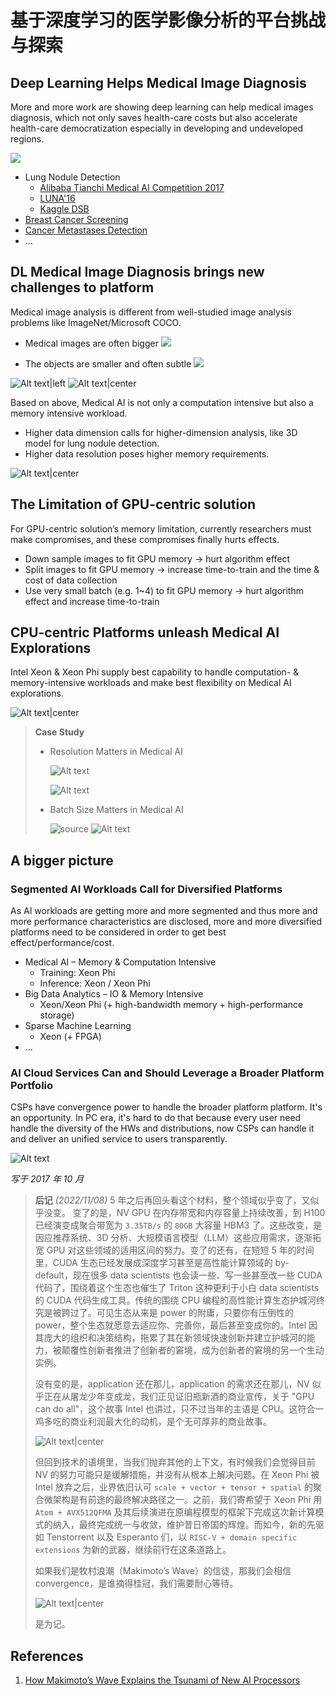 # 基于深度学习的医学影像分析的平台挑战与探索

## Deep Learning Helps Medical Image Diagnosis

More and more work are showing deep learning can help medical images diagnosis, which not only saves health-care costs but also accelerate health-care democratization especially in developing and undeveloped regions.

![](assets/platform-challenges-for-medical-analysis/image-0.png)

- Lung Nodule Detection
	- [Alibaba Tianchi Medical AI Competition 2017](https://tianchi.aliyun.com/getStart/introduction.htm?raceId=231601)
	- [LUNA'16](https://luna16.grand-challenge.org/)
	- [Kaggle DSB](https://www.kaggle.com/c/data-science-bowl-2017 )
- [Breast Cancer Screening](https://arxiv.org/abs/1703.07047)
- [Cancer Metastases Detection](https://arxiv.org/abs/1703.02442)
- ...

## DL Medical Image Diagnosis brings new challenges to platform

Medical image analysis is different from well-studied image analysis problems like ImageNet/Microsoft COCO.

- Medical images are often bigger
	![](assets/platform-challenges-for-medical-analysis/image-1.png)

- The objects are smaller and often subtle
	![](assets/platform-challenges-for-medical-analysis/image-2.png)

 ![Alt text|left](assets/platform-challenges-for-medical-analysis/image-3.png) ![Alt text|center](assets/platform-challenges-for-medical-analysis/image-4.png)

Based on above, Medical AI is not only a computation intensive but also a memory intensive workload.

- Higher data dimension calls for higher-dimension analysis, like 3D model for lung nodule detection.
- Higher data resolution poses higher memory requirements. 

![Alt text|center](assets/platform-challenges-for-medical-analysis/image-5.png)

## The Limitation of GPU-centric solution

For GPU-centric solution’s memory limitation, currently researchers must make compromises, and these compromises finally hurts effects.

- Down sample images to fit GPU memory $\to$ hurt algorithm effect
- Split images to fit GPU memory $\to$ increase time-to-train and the time & cost of data collection
- Use very small batch (e.g. 1~4) to fit GPU memory $\to$ hurt algorithm effect and increase time-to-train

## CPU-centric Platforms unleash Medical AI Explorations

Intel Xeon & Xeon Phi supply best capability to handle computation- & memory-intensive workloads and make best flexibility on Medical AI explorations.

![Alt text|center](assets/platform-challenges-for-medical-analysis/image-6.png)

> **Case Study**
> - Resolution Matters in Medical AI 
> 
>	![Alt text](assets/platform-challenges-for-medical-analysis/image-7.png)
>
>   ![Alt text](assets/platform-challenges-for-medical-analysis/image-8.png)
> 
> - Batch Size Matters in Medical AI
> 
>   ![[source](https://arxiv.org/abs/1609.04836)](assets/platform-challenges-for-medical-analysis/image-9.png)
>   ![Alt text](assets/platform-challenges-for-medical-analysis/image-10.png)

## A bigger picture

### Segmented AI Workloads Call for Diversified Platforms

As AI workloads are getting more and more segmented and thus more and more performance characteristics are disclosed, more and more diversified platforms need to be considered in order to get best effect/performance/cost.
- Medical AI – Memory & Computation Intensive 
	- Training: Xeon Phi
	- Inference: Xeon / Xeon Phi
- Big Data Analytics – IO & Memory Intensive  
	- Xeon/Xeon Phi (+ high-bandwidth memory + high-performance storage)
- Sparse Machine Learning
	- Xeon (+ FPGA)
- ...

### AI Cloud Services Can and Should Leverage a Broader Platform Portfolio

CSPs have convergence power to handle the broader platform platform. It's an opportunity. In PC era, it's hard to do that because every user need handle the diversity of the HWs and distributions, now CSPs can handle it and deliver an unified service to users transparently.

![Alt text](assets/platform-challenges-for-medical-analysis/image-11.png)

*写于 2017 年 10 月*

> **后记** *(2022/11/08)*
> 5 年之后再回头看这个材料，整个领域似乎变了，又似乎没变。
> 变了的是，NV GPU 在内存带宽和内存容量上持续改善，到 H100 已经演变成聚合带宽为 `3.35TB/s` 的 `80GB` 大容量 HBM3 了。这些改变，是因应推荐系统、3D 分析、大规模语言模型（LLM）这些应用需求，逐渐拓宽 GPU 对这些领域的适用区间的努力。变了的还有，在短短 5 年的时间里，CUDA 生态已经发展成深度学习甚至是高性能计算领域的 by-default，现在很多 data scientists 也会读一些、写一些甚至改一些 CUDA 代码了，围绕着这个生态也催生了 Triton 这种更利于小白 data scientists 的 CUDA 代码生成工具。传统的围绕 CPU 编程的高性能计算生态护城河终究是被跨过了。可见生态从来是 power 的附庸，只要你有压倒性的 power，整个生态就愿意去适应你、完善你，最后甚至变成你的。Intel 因其庞大的组织和决策结构，拖累了其在新领域快速创新并建立护城河的能力，被颠覆性创新者推进了创新者的窘境，成为创新者的窘境的另一个生动实例。
> 
> 没有变的是，application 还在那儿，application 的需求还在那儿，NV 似乎正在从屠龙少年变成龙，我们正见证旧瓶新酒的商业宣传，关于 "GPU can do all"，这个故事 Intel 也讲过，只不过当年的主语是 CPU。这符合一鸡多吃的商业利润最大化的动机，是个无可厚非的商业故事。
>
> ![Alt text|center](assets/platform-challenges-for-medical-analysis/image-12.png)
>
> 但回到技术的语境里，当我们抛弃其他的上下文，有时候我们会觉得目前 NV 的努力可能只是缓解措施，并没有从根本上解决问题。在 Xeon Phi 被 Intel 放弃之后，业界依旧认可 `scale + vector + tensor + spatial` 的聚合微架构是有前途的最终解决路径之一。之前，我们寄希望于 Xeon Phi 用 `Atom + AVX512QFMA` 及其后续演进在原编程模型的框架下完成这次新计算模式的纳入，最终完成统一与收敛，维护昔日帝国的辉煌。而如今，新的先驱如 Tenstorrent 以及 Esperanto 们，以 `RISC-V + domain specific extensions` 为新的武器，继续前行在这条道路上。
> 
> 如果我们是牧村浪潮（Makimoto’s Wave）的信徒，那我们会相信 convergence，是谁摘得桂冠，我们需要耐心等待。
> 
> ![Alt text|center](assets/platform-challenges-for-medical-analysis/image-13.png)
> 
> 是为记。

## References
1. [How Makimoto’s Wave Explains the Tsunami of New AI Processors](https://www.extremetech.com/computing/287137-how-makimotos-wave-explains-the-tsunami-of-specialized-ai-processors-headed-for-market)
